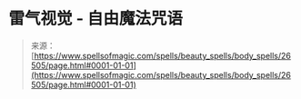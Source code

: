 <!--yml

类别：未分类

日期：2024-06-12 19:14:32

-->

# 雷气视觉 - 自由魔法咒语

> 来源：[https://www.spellsofmagic.com/spells/beauty_spells/body_spells/26505/page.html#0001-01-01](https://www.spellsofmagic.com/spells/beauty_spells/body_spells/26505/page.html#0001-01-01)

